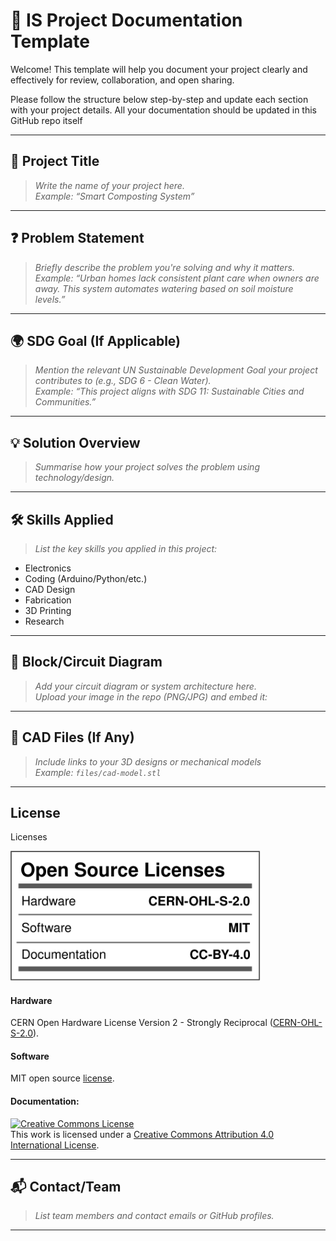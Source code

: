 # 📘 IS Project Documentation Template

Welcome! This template will help you document your project clearly and effectively for review, collaboration, and open sharing.

Please follow the structure below step-by-step and update each section with your project details.
All your documentation should be updated in this GitHub repo itself

---

## 📌 Project Title

> _Write the name of your project here._  
> _Example: “Smart Composting System”_

---

## ❓ Problem Statement

> _Briefly describe the problem you're solving and why it matters._  
> _Example: “Urban homes lack consistent plant care when owners are away. This system automates watering based on soil moisture levels.”_

---

## 🌍 SDG Goal (If Applicable)

> _Mention the relevant UN Sustainable Development Goal your project contributes to (e.g., SDG 6 - Clean Water)._  
> _Example: “This project aligns with SDG 11: Sustainable Cities and Communities.”_

---

## 💡 Solution Overview

> _Summarise how your project solves the problem using technology/design._

---

## 🛠️ Skills Applied

> _List the key skills you applied in this project:_
- Electronics
- Coding (Arduino/Python/etc.)
- CAD Design
- Fabrication
- 3D Printing
- Research

---

## 🔗 Block/Circuit Diagram

> _Add your circuit diagram or system architecture here._  
> _Upload your image in the repo (PNG/JPG) and embed it:_

---

## 🧩 CAD Files (If Any)

> _Include links to your 3D designs or mechanical models_  
> _Example: `files/cad-model.stl`_
---

## License

Licenses

<a href="LICENSE.md"><img src="Images\Licenses_facts.svg" width="400" alt="Open Source Licenses Facts"/></a>

#### Hardware
CERN Open Hardware License Version 2 - Strongly Reciprocal ([CERN-OHL-S-2.0](https://spdx.org/licenses/CERN-OHL-S-2.0.html)).

#### Software
MIT open source [license](http://opensource.org/licenses/MIT).

#### Documentation:
<a rel="license" href="http://creativecommons.org/licenses/by/4.0/"><img alt="Creative Commons License" style="border-width:0" src="https://i.creativecommons.org/l/by/4.0/88x31.png" /></a><br />This work is licensed under a <a rel="license" href="http://creativecommons.org/licenses/by/4.0/">Creative Commons Attribution 4.0 International License</a>.

---

## 📬 Contact/Team

> _List team members and contact emails or GitHub profiles._

---
